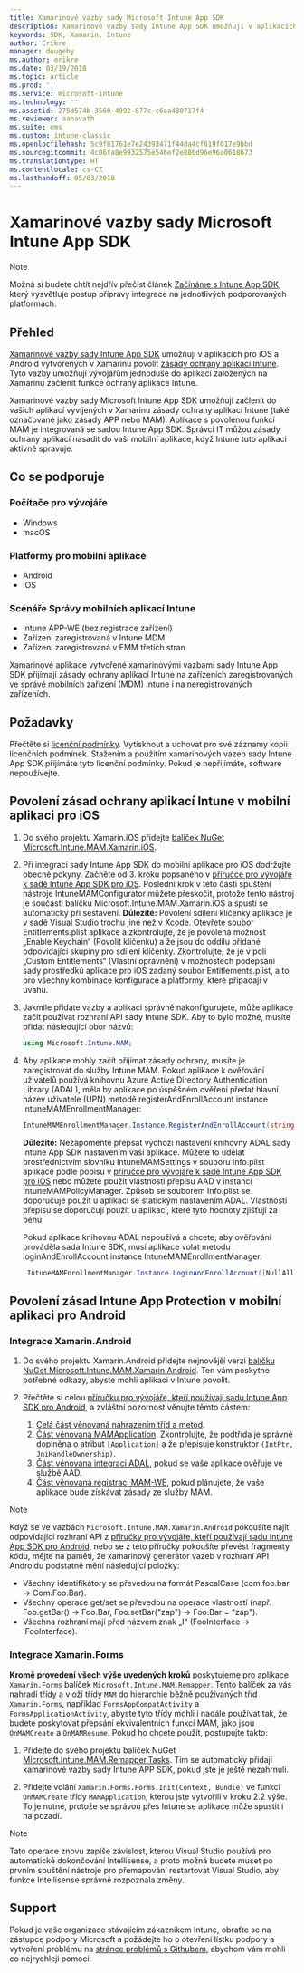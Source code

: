 ```yaml
---
title: Xamarinové vazby sady Microsoft Intune App SDK
description: Xamarinové vazby sady Intune App SDK umožňují v aplikacích pro iOS a Android vytvořených v Xamarinu povolit zásady ochrany aplikací Intune.
keywords: SDK, Xamarin, Intune
author: Erikre
manager: dougeby
ms.author: erikre
ms.date: 03/19/2018
ms.topic: article
ms.prod: ''
ms.service: microsoft-intune
ms.technology: ''
ms.assetid: 275d574b-3560-4992-877c-c6aa480717f4
ms.reviewer: aanavath
ms.suite: ems
ms.custom: intune-classic
ms.openlocfilehash: 5c9f81761e7e24393471f44da4cf619f017e9bbd
ms.sourcegitcommit: 4c06fa8e9932575e546ef2e880d96e96a0618673
ms.translationtype: HT
ms.contentlocale: cs-CZ
ms.lasthandoff: 05/03/2018
---
```

# <a name="microsoft-intune-app-sdk-xamarin-bindings"></a>Xamarinové vazby sady Microsoft Intune App SDK

> [!NOTE]
> Možná si budete chtít nejdřív přečíst článek [Začínáme s Intune App SDK](app-sdk-get-started.md), který vysvětluje postup přípravy integrace na jednotlivých podporovaných platformách.

## <a name="overview"></a>Přehled
[Xamarinové vazby sady Intune App SDK](https://github.com/msintuneappsdk/intune-app-sdk-xamarin) umožňují v aplikacích pro iOS a Android vytvořených v Xamarinu povolit [zásady ochrany aplikací Intune](/intune-classic/deploy-use/protect-app-data-using-mobile-app-management-policies-with-microsoft-intune). Tyto vazby umožňují vývojářům jednoduše do aplikací založených na Xamarinu začlenit funkce ochrany aplikace Intune.

Xamarinové vazby sady Microsoft Intune App SDK umožňují začlenit do vašich aplikací vyvíjených v Xamarinu zásady ochrany aplikací Intune (také označované jako zásady APP nebo MAM). Aplikace s povolenou funkcí MAM je integrovaná se sadou Intune App SDK. Správci IT můžou zásady ochrany aplikací nasadit do vaší mobilní aplikace, když Intune tuto aplikaci aktivně spravuje.

## <a name="whats-supported"></a>Co se podporuje

### <a name="developer-machines"></a>Počítače pro vývojáře
* Windows
* macOS


### <a name="mobile-app-platforms"></a>Platformy pro mobilní aplikace
* Android
* iOS


### <a name="intune-mobile-application-management-scenarios"></a>Scénáře Správy mobilních aplikací Intune

* Intune APP-WE (bez registrace zařízení)
* Zařízení zaregistrovaná v Intune MDM
* Zařízení zaregistrovaná v EMM třetích stran

Xamarinové aplikace vytvořené xamarinovými vazbami sady Intune App SDK přijímají zásady ochrany aplikací Intune na zařízeních zaregistrovaných ve správě mobilních zařízení (MDM) Intune i na neregistrovaných zařízeních.

## <a name="prerequisites"></a>Požadavky

Přečtěte si [licenční podmínky](https://github.com/msintuneappsdk/intune-app-sdk-xamarin/blob/master/Microsoft%20License%20Terms%20Intune%20App%20SDK%20Xamarin%20Component.pdf). Vytisknout a uchovat pro své záznamy kopii licenčních podmínek. Stažením a použitím xamarinových vazeb sady Intune App SDK přijímáte tyto licenční podmínky. Pokud je nepřijímáte, software nepoužívejte.

## <a name="enabling-intune-app-protection-polices-in-your-ios-mobile-app"></a>Povolení zásad ochrany aplikací Intune v mobilní aplikaci pro iOS
1. Do svého projektu Xamarin.iOS přidejte [balíček NuGet Microsoft.Intune.MAM.Xamarin.iOS](https://www.nuget.org/packages/Microsoft.Intune.MAM.Xamarin.iOS).
2.  Při integraci sady Intune App SDK do mobilní aplikace pro iOS dodržujte obecné pokyny. Začněte od 3. kroku popsaného v [příručce pro vývojáře k sadě Intune App SDK pro iOS](app-sdk-ios.md#build-the-sdk-into-your-mobile-app). Poslední krok v této části spuštění nástroje IntuneMAMConfigurator můžete přeskočit, protože tento nástroj je součástí balíčku Microsoft.Intune.MAM.Xamarin.iOS a spustí se automaticky při sestavení.
    **Důležité:** Povolení sdílení klíčenky aplikace je v sadě Visual Studio trochu jiné než v Xcode. Otevřete soubor Entitlements.plist aplikace a zkontrolujte, že je povolená možnost „Enable Keychain“ (Povolit klíčenku) a že jsou do oddílu přidané odpovídající skupiny pro sdílení klíčenky. Zkontrolujte, že je v poli „Custom Entitlements“ (Vlastní oprávnění) v možnostech podepsání sady prostředků aplikace pro iOS zadaný soubor Entitlements.plist, a to pro všechny kombinace konfigurace a platformy, které připadají v úvahu.
3.  Jakmile přidáte vazby a aplikaci správně nakonfigurujete, může aplikace začít používat rozhraní API sady Intune SDK. Aby to bylo možné, musíte přidat následující obor názvů:

      ```csharp
      using Microsoft.Intune.MAM;
      ```
4. Aby aplikace mohly začít přijímat zásady ochrany, musíte je zaregistrovat do služby Intune MAM. Pokud aplikace k ověřování uživatelů používá knihovnu Azure Active Directory Authentication Library (ADAL), měla by aplikace po úspěšném ověření předat hlavní název uživatele (UPN) metodě registerAndEnrollAccount instance IntuneMAMEnrollmentManager:
      ```csharp
      IntuneMAMEnrollmentManager.Instance.RegisterAndEnrollAccount(string identity);
      ```
      **Důležité:** Nezapomeňte přepsat výchozí nastavení knihovny ADAL sady Intune App SDK nastavením vaší aplikace. Můžete to udělat prostřednictvím slovníku IntuneMAMSettings v souboru Info.plist aplikace podle popisu v [příručce pro vývojáře k sadě Intune App SDK pro iOS](app-sdk-ios.md#configure-settings-for-the-intune-app-sdk) nebo můžete použít vlastnosti přepisu AAD v instanci IntuneMAMPolicyManager. Způsob se souborem Info.plist se doporučuje použít u aplikací se statickým nastavením ADAL. Vlastnosti přepisu se doporučují použít u aplikací, které tyto hodnoty zjišťují za běhu. 
      
      Pokud aplikace knihovnu ADAL nepoužívá a chcete, aby ověřování prováděla sada Intune SDK, musí aplikace volat metodu loginAndEnrollAccount instance IntuneMAMEnrollmentManager.
      ```csharp
       IntuneMAMEnrollmentManager.Instance.LoginAndEnrollAccount([NullAllowed] string identity);
      ```

## <a name="enabling-intune-app-protection-policies-in-your-android-mobile-app"></a>Povolení zásad Intune App Protection v mobilní aplikaci pro Android

### <a name="xamarinandroid-integration"></a>Integrace Xamarin.Android

1. Do svého projektu Xamarin.Android přidejte nejnovější verzi [balíčku NuGet Microsoft.Intune.MAM.Xamarin.Android](https://www.nuget.org/packages/Microsoft.Intune.MAM.Xamarin.Android). Ten vám poskytne potřebné odkazy, abyste mohli aplikaci v Intune povolit.

2. Přečtěte si celou [příručku pro vývojáře, kteří používají sadu Intune App SDK pro Android](app-sdk-android.md), a zvláštní pozornost věnujte těmto částem:
    1. [Celá část věnovaná nahrazením tříd a metod](app-sdk-android.md#replace-classes-methods-and-activities-with-their-mam-equivalent). 
    2. [Část věnovaná MAMApplication](app-sdk-android.md#mamapplication). Zkontrolujte, že podtřída je správně doplněna o atribut `[Application]` a že přepisuje konstruktor `(IntPtr, JniHandleOwnership)`.
    3. [Část věnovaná integraci ADAL](app-sdk-android.md#configure-azure-active-directory-authentication-library-adal), pokud se vaše aplikace ověřuje ve službě AAD.
    4. [Část věnovaná registraci MAM-WE](app-sdk-android.md#app-protection-policy-without-device-enrollment), pokud plánujete, že vaše aplikace bude získávat zásady ze služby MAM.

> [!NOTE]
> Když se ve vazbách `Microsoft.Intune.MAM.Xamarin.Android` pokoušíte najít odpovídající rozhraní API z [příručky pro vývojáře, kteří používají sadu Intune App SDK pro Android](app-sdk-android.md), nebo se z této příručky pokoušíte převést fragmenty kódu, mějte na paměti, že xamarinový generátor vazeb v rozhraní API Androidu podstatně mění následující položky:
> * Všechny identifikátory se převedou na formát PascalCase (com.foo.bar -> Com.Foo.Bar).
> * Všechny operace get/set se převedou na operace vlastností (např. Foo.getBar() -> Foo.Bar, Foo.setBar("zap") -> Foo.Bar = "zap").
> * Všechna rozhraní mají před názvem znak „I“ (FooInterface -> IFooInterface).

### <a name="xamarinforms-integration"></a>Integrace Xamarin.Forms

**Kromě provedení všech výše uvedených kroků** poskytujeme pro aplikace `Xamarin.Forms` balíček `Microsoft.Intune.MAM.Remapper`. Tento balíček za vás nahradí třídy a vloží třídy `MAM` do hierarchie běžně používaných tříd `Xamarin.Forms`, například `FormsAppCompatActivity` a `FormsApplicationActivity`, abyste tyto třídy mohli i nadále používat tak, že budete poskytovat přepsání ekvivalentních funkcí MAM, jako jsou `OnMAMCreate` a `OnMAMResume`. Pokud ho chcete použít, postupujte takto:

1.  Přidejte do svého projektu balíček NuGet [Microsoft.Intune.MAM.Remapper.Tasks](https://www.nuget.org/packages/Microsoft.Intune.MAM.Remapper.Tasks). Tím se automaticky přidají xamarinové vazby sady Intune APP SDK, pokud jste je ještě nezahrnuli.

2.  Přidejte volání `Xamarin.Forms.Forms.Init(Context, Bundle)` ve funkci `OnMAMCreate` třídy `MAMApplication`, kterou jste vytvořili v kroku 2.2 výše. To je nutné, protože se správou přes Intune se aplikace může spustit i na pozadí.

> [!NOTE]
> Tato operace znovu zapíše závislost, kterou Visual Studio používá pro automatické dokončování Intellisense, a proto možná budete muset po prvním spuštění nástroje pro přemapování restartovat Visual Studio, aby funkce Intellisense správně rozpoznala změny. 

## <a name="support"></a>Support

Pokud je vaše organizace stávajícím zákazníkem Intune, obraťte se na zástupce podpory Microsoft a požádejte ho o otevření lístku podpory a vytvoření problému na [stránce problémů s Githubem](https://github.com/msintuneappsdk/intune-app-sdk-xamarin/issues), abychom vám mohli co nejrychleji pomoci. 